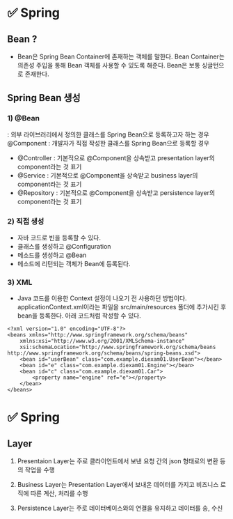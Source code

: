 # ✅ Spring

## Bean ?
* Bean은 Spring Bean Container에 존재하는 객체를 말한다. Bean Container는 의존성 주입을 통해 Bean 객체를 사용할 수 있도록 해준다. Bean은 보통 싱글턴으로 존재한다.

## Spring Bean 생성
### 1) \@Bean
: 외부 라이브러리에서 정의한 클래스를 Spring Bean으로 등록하고자 하는 경우
 \@Component
: 개발자가 직접 작성한 클래스를 Spring Bean으로 등록할 경우
* \@Controller
: 기본적으로 @Component을 상속받고 presentation layer의 component라는 것 표기
* \@Service
: 기본적으로 @Component을 상속받고 business layer의 component라는 것 표기
* \@Repository
: 기본적으로 @Component을 상속받고 persistence layer의 component라는 것 표기

### 2) 직접 생성
* 자바 코드로 빈을 등록할 수 있다.
* 클래스를 생성하고 \@Configuration
* 메소드를 생성하고 \@Bean
* 메소드에 리턴되는 객체가 Bean에 등록된다.

### 3) XML 
* Java 코드를 이용한 Context 설정이 나오기 전 사용하던 방법이다. applicationContext.xml이라는 파일을 src/main/resources 폴더에 추가시킨 후 bean을 등록한다. 아래 코드처럼 작성할 수 있다.
```
<?xml version="1.0" encoding="UTF-8"?>
<beans xmlns="http://www.springframework.org/schema/beans"
	xmlns:xsi="http://www.w3.org/2001/XMLSchema-instance"
	xsi:schemaLocation="http://www.springframework.org/schema/beans http://www.springframework.org/schema/beans/spring-beans.xsd">
	<bean id="userBean" class="com.example.diexam01.UserBean"></bean>
	<bean id="e" class="com.example.diexam01.Engine"></bean>
	<bean id="c" class="com.example.diexam01.Car">
		<property name="engine" ref="e"></property>
	</bean>
</beans>
```
# ✅ Spring

## Layer
1. Presentaion Layer는 주로 클라이언트에서 보낸 요청 간의 json 형태로의 변환 등의 작업을 수행

2. Business Layer는 Presentation Layer에서 보내온 데이터를 가지고 비즈니스 로직에 따른 계산, 처리를 수행

3. Persistence Layer는 주로 데이터베이스와의 연결을 유지하고 데이터를 송, 수신